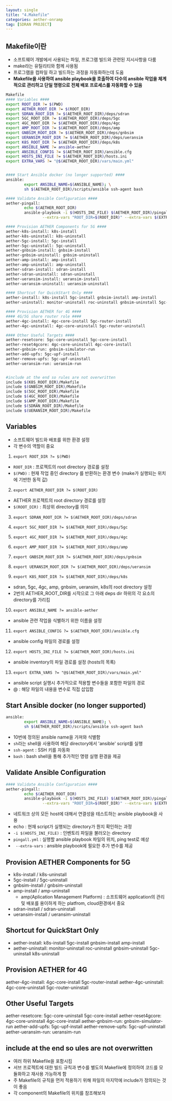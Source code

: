 ```yaml
---
layout: single
title: "4.Makefile"
categories: aether-onramp
tag: [SDRAN PROJECT]
---
```



## Makefile이란
- 소프트웨어 개발에서 사용되는 파일, 프로그램 빌드와 관련된 지시사항을 다룸
- make라는 유틸리티와 함께 사용됨
- 프로그램을 컴파일 하고 빌드하는 과정을 자동화하는데 도움
- **Makefile을 사용하여 ansible playbook을 호출하여 다수의 ansible 작업을 체계적으로 관리하고 단일 명령으로 전체 배포 프로세스를 자동화할 수 있음**

```bash
Makefile 
#### Variables ####
export ROOT_DIR ?= $(PWD)
export AETHER_ROOT_DIR ?= $(ROOT_DIR)
export SDRAN_ROOT_DIR ?= $(AETHER_ROOT_DIR)/deps/sdran
export 5GC_ROOT_DIR ?= $(AETHER_ROOT_DIR)/deps/5gc
export 4GC_ROOT_DIR ?= $(AETHER_ROOT_DIR)/deps/4gc
export AMP_ROOT_DIR ?= $(AETHER_ROOT_DIR)/deps/amp
export GNBSIM_ROOT_DIR ?= $(AETHER_ROOT_DIR)/deps/gnbsim
export UERANSIM_ROOT_DIR ?= $(AETHER_ROOT_DIR)/deps/ueransim
export K8S_ROOT_DIR ?= $(AETHER_ROOT_DIR)/deps/k8s
export ANSIBLE_NAME ?= ansible-aether
export ANSIBLE_CONFIG ?= $(AETHER_ROOT_DIR)/ansible.cfg
export HOSTS_INI_FILE ?= $(AETHER_ROOT_DIR)/hosts.ini
export EXTRA_VARS ?= "@$(AETHER_ROOT_DIR)/vars/main.yml"


#### Start Ansible docker (no longer supported) ####
ansible:
        export ANSIBLE_NAME=$(ANSIBLE_NAME); \
        sh $(AETHER_ROOT_DIR)/scripts/ansible ssh-agent bash

#### Validate Ansible Configuration ####
aether-pingall:
        echo $(AETHER_ROOT_DIR)
        ansible-playbook -i $(HOSTS_INI_FILE) $(AETHER_ROOT_DIR)/pingall.yml \
                --extra-vars "ROOT_DIR=$(ROOT_DIR)" --extra-vars $(EXTRA_VARS)

#### Provision AETHER Components for 5G ####
aether-k8s-install: k8s-install
aether-k8s-uninstall: k8s-uninstall
aether-5gc-install: 5gc-install
aether-5gc-uninstall: 5gc-uninstall
aether-gnbsim-install: gnbsim-install
aether-gnbsim-uninstall: gnbsim-uninstall
aether-amp-install: amp-install
aether-amp-uninstall: amp-uninstall
aether-sdran-install: sdran-install
aether-sdran-uninstall: sdran-uninstall
aether-ueransim-install: ueransim-install
aether-ueransim-uninstall: ueransim-uninstall

#### Shortcut for QuickStart Only ####
aether-install: k8s-install 5gc-install gnbsim-install amp-install
aether-uninstall: monitor-uninstall roc-uninstall gnbsim-uninstall 5gc-uninstall k8s-uninstall

#### Provision AETHER for 4G ####
#### 4G/5G share router role ####
aether-4gc-install: 4gc-core-install 5gc-router-install
aether-4gc-uninstall: 4gc-core-uninstall 5gc-router-uninstall

#### Other Useful Targets ####
aether-resetcore: 5gc-core-uninstall 5gc-core-install
aether-reset4gcore: 4gc-core-uninstall 4gc-core-install
aether-gnbsim-run: gnbsim-simulator-run
aether-add-upfs: 5gc-upf-install
aether-remove-upfs: 5gc-upf-uninstall
aether-ueransim-run: ueransim-run


#include at the end so rules are not overwritten
include $(K8S_ROOT_DIR)/Makefile
include $(GNBSIM_ROOT_DIR)/Makefile
include $(5GC_ROOT_DIR)/Makefile
include $(4GC_ROOT_DIR)/Makefile
include $(AMP_ROOT_DIR)/Makefile
include $(SDRAN_ROOT_DIR)/Makefile
include $(UERANSIM_ROOT_DIR)/Makefile                 
```



## Variables
- 소프트웨어 빌드와 배포를 위한 환경 설정
- 각 변수의 역할이 중요
1. `export ROOT_DIR ?= $(PWD)`
- `ROOT_DIR` : 프로젝트의 root directory 경로를 설정
- `$(PWD)` : 현재 작업 중인 directory 를 반환하는 환경 변수 (make가 실행되는 위치에 기반한 동적 값)

2. `export AETHER_ROOT_DIR ?= $(ROOT_DIR)`
- AETHER 프로젝트의 root directory 경로를 설정
- `$(ROOT_DIR)` : 최상위 directory를 의미

3. `export SDRAN_ROOT_DIR ?= $(AETHER_ROOT_DIR)/deps/sdran`
4. `export 5GC_ROOT_DIR ?= $(AETHER_ROOT_DIR)/deps/5gc`
5. `export 4GC_ROOT_DIR ?= $(AETHER_ROOT_DIR)/deps/4gc`
6. `export AMP_ROOT_DIR ?= $(AETHER_ROOT_DIR)/deps/amp`
7. `export GNBSIM_ROOT_DIR ?= $(AETHER_ROOT_DIR)/deps/gnbsim`
8. `export UERANSIM_ROOT_DIR ?= $(AETHER_ROOT_DIR)/deps/ueransim`

9. `export K8S_ROOT_DIR ?= $(AETHER_ROOT_DIR)/deps/k8s`
- sdran, 5gc, 4gc, amp, gnbsim, ueransim, k8s의 root directory 설정
- 2번의 AETHER_ROOT_DIR를 시작으로 그 아래 deps dir 하위의 각 요소의 directory를 가리킴

10. `export ANSIBLE_NAME ?= ansible-aether`
- ansible 관련 작업을 식별하기 위한 이름을 설정

11. `export ANSIBLE_CONFIG ?= $(AETHER_ROOT_DIR)/ansible.cfg`
- ansible config 파일의 경로를 설정

12. `export HOSTS_INI_FILE ?= $(AETHER_ROOT_DIR)/hosts.ini`
- ansible inventory의 파일 경로를 설정 (hosts의 목록)

13. `export EXTRA_VARS ?= "@$(AETHER_ROOT_DIR)/vars/main.yml"`
- ansible script 실행시 추가적으로 적용할 변수들을 포함한 파일의 경로
- @ : 해당 파일의 내용을 변수로 직접 삽입함



## Start Ansible docker  (no longer supported)
```bash
ansible:
        export ANSIBLE_NAME=$(ANSIBLE_NAME); \
        sh $(AETHER_ROOT_DIR)/scripts/ansible ssh-agent bash
```
- 10번에 정의된 ansible name을 가져와 식별함
- `sh`라는 shell을 사용하여 해당 directory에서 'ansible' script를 실행
- `ssh-agent` : SSH 키를 자동화
- `bash` : bash shell을 통해 추가적인 명령 실행 환경을 제공


## Validate Ansible Configuration
```bash
#### Validate Ansible Configuration ####
aether-pingall:
        echo $(AETHER_ROOT_DIR)
        ansible-playbook -i $(HOSTS_INI_FILE) $(AETHER_ROOT_DIR)/pingall.yml \
                --extra-vars "ROOT_DIR=$(ROOT_DIR)" --extra-vars $(EXTRA_VARS)
```

- 네트워크 상의 모든 host에 대해서 연결성을 테스트하는 ansible playbook을 사용
- echo : 현재 script가 실행되는 directory가 뭔지 확인하는 과정
- `-i $(HOSTS_INI_FILE)` : 인벤토리 파일을 불러오는 directory
- `pingall.yml` : 실행할 ansible playbook 파일의 위치, ping test로 예상
- ` --extra-vars` : ansible playbook에 필요한 추가 변수를 제공

## Provision AETHER Components for 5G
- k8s-install / k8s-uninstall
- 5gc-install / 5gc-uninstall
- gnbsim-install / gnbsim-uninstall
- amp-install / amp-uninstall 
    - amp(Aplication Management Platform) : 소프트웨어 application의 관리 및 배포를 용이하게 하는 platfrom, cloud환경에서 중요
- sdran-install / sdran-uninstall
- ueransim-install / ueransim-uninstall


## Shortcut for QuickStart Only
- aether-install: k8s-install 5gc-install gnbsim-install amp-install
- aether-uninstall: monitor-uninstall roc-uninstall gnbsim-uninstall 5gc-uninstall k8s-uninstall


## Provision AETHER for 4G
aether-4gc-install: 4gc-core-install 5gc-router-install
aether-4gc-uninstall: 4gc-core-uninstall 5gc-router-uninstall



## Other Useful Targets
aether-resetcore: 5gc-core-uninstall 5gc-core-install
aether-reset4gcore: 4gc-core-uninstall 4gc-core-install
aether-gnbsim-run: gnbsim-simulator-run
aether-add-upfs: 5gc-upf-install
aether-remove-upfs: 5gc-upf-uninstall
aether-ueransim-run: ueransim-run


## include at the end so ules are not overwritten
- 여러 하위 Makefile을 포함시킴
- 서브 프로젝트에 대한 빌드 규칙과 변수를 별도의 Makefile에 정의하여 코드를 모듈화하고 재사용 가능하게 함
- 주 Makefile의 규칙을 먼저 적용하기 위해 파일의 마지막에 include가 정의되는 것이 좋음
- 각 component의 Makefile의 위치를 참조해보자




